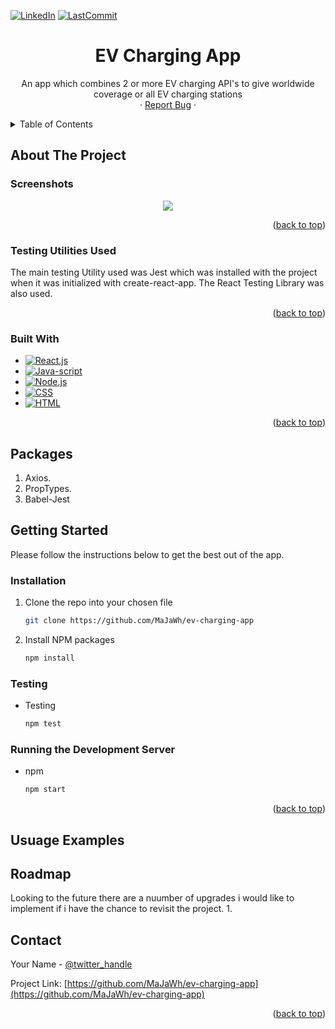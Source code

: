 <a name="readme-top"></a>

[![LinkedIn][linkedin-shield]][linkedin-url]
[![LastCommit][commit-badge]][commit-url]

<!-- PROJECT LOGO -->
<h1 align="center">EV Charging App</h1>

  <p align="center">
    An app which combines 2 or more EV charging API's to give worldwide coverage or all EV charging stations 
    <br />
    ·
    <a href="https://github.com/MaJaWh/ev-charging-app">Report Bug</a>
    ·
</div>

<!-- TABLE OF CONTENTS -->
<details>
  <summary>Table of Contents</summary>
  <ol>
    <li>
      <a href="#about-the-project">About The Project</a>
      <ul>
        <li><a href="#Screenshots">Screenshots</a></li>
        <li><a href="#testing-utilities-used">Testign Utilities Used</a></li>
        <li><a href="#built-with">Built With</a></li>
        <li><a href="#packages">Packages</a></li>
      </ul>
    </li>
    <li>
      <a href="#getting-started">Getting Started</a>
      <ul>
        <li><a href="#installation">Installation</a></li>
        <li><a href="#testing">Testing</a></li>
        <li><a href="#running-the-development-server">Running The Development Sever</a></li>
      </ul>
    </li>
    <li><a href="#usage-examples">Usage Examples</a></li>\
    <li><a href="#roadmap">Roadmap</a></li>
    <li><a href="#contact">Contact</a></li>
  </ol>
</details>

<!-- ABOUT THE PROJECT -->

## About The Project
### Screenshots

<div align="center">
<img src=><img src=width="350px">
</div>

<p align="right">(<a href="#readme-top">back to top</a>)</p>

### Testing Utilities Used
The main testing Utility used was Jest which was installed with the project when it was initialized with create-react-app. The React Testing Library was also used.

<p align="right">(<a href="#readme-top">back to top</a>)</p>

### Built With

- [![React.js][react.js]][react-url]
- [![Java-script][javascript-shield]][javascript-url]
- [![Node.js][node-shield]][node-url]
- [![CSS][CSS]][CSS-url]
- [![HTML][HTML]][HTML-url]

<p align="right">(<a href="#readme-top">back to top</a>)</p>

## Packages
1. Axios.
2. PropTypes.
3. Babel-Jest

## Getting Started
Please follow the instructions below to get the best out of the app. 
### Installation

1. Clone the repo into your chosen file
   ```sh
   git clone https://github.com/MaJaWh/ev-charging-app
   ```
2. Install NPM packages
   ```sh
   npm install
   ```

### Testing   
- Testing
   ```sh
   npm test
   ```

###  Running the Development Server  
- npm
   ```sh
   npm start
   ```    
<p align="right">(<a href="#readme-top">back to top</a>)</p>

## Usuage Examples

## Roadmap
Looking to the future there are a nuumber of upgrades i would like to implement if i have the chance to revisit the project.
1. 
## Contact

Your Name - [@twitter_handle](https://twitter.com/@mjamesw2010)

Project Link: [https://github.com/MaJaWh/ev-charging-app](https://github.com/MaJaWh/ev-charging-app)

<p align="right">(<a href="#readme-top">back to top</a>)</p>

<!-- ACKNOWLEDGMENTS -->

<!-- MARKDOWN LINKS & IMAGES -->

[commit-badge]: https://img.shields.io/github/last-commit/MaJAWh/music-library
[commit-url]: https://github.com/MaJaWh/music-library

[javascript-url]: https://www.javascript.com/
[javascript-shield]: https://img.shields.io/badge/JavaScript-F7DF1E?style=for-the-badge&logo=javascript&logoColor=black

[CSS]: https://img.shields.io/badge/CSS3-1572B6?style=for-the-badge&logo=css3&logoColor=white
[CSS-url]: https://www.w3.org/Style/CSS/Overview.en.html

[HTML]: https://img.shields.io/badge/HTML5-E34F26?style=for-the-badge&logo=html5&logoColor=white
[HTML-url]: https://html.com/

[node-shield]: https://img.shields.io/badge/Node.js-43853D?style=for-the-badge&logo=node.js&logoColor=white
[node-url]: https://nodejs.org/en/

[linkedin-shield]: https://img.shields.io/badge/-LinkedIn-black.svg?style=for-the-badge&logo=linkedin&colorB=555
[linkedin-url]: https://www.linkedin.com/in/mjamesw/

[product-screenshot]: images/screenshot.png

[react.js]: https://img.shields.io/badge/React-20232A?style=for-the-badge&logo=react&logoColor=61DAFB
[react-url]: https://reactjs.org/
